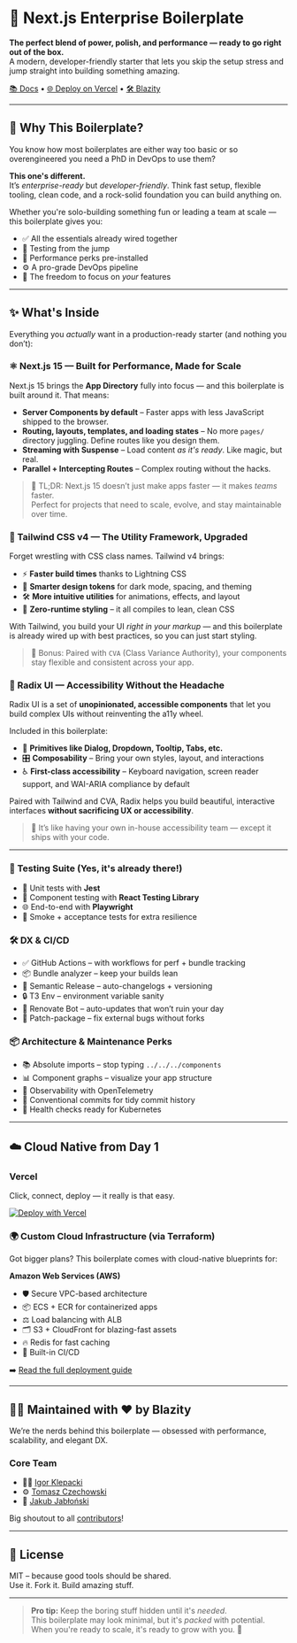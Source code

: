 # 🚀 Next.js Enterprise Boilerplate

**The perfect blend of power, polish, and performance — ready to go right out of the box.**  
A modern, developer-friendly starter that lets you skip the setup stress and jump straight into building something amazing.

[📚 Docs](https://docs.blazity.com) • [🌐 Deploy on Vercel](https://vercel.com/new/git/external?repository-url=https://github.com/Blazity/next-enterprise) • [🛠 Blazity](https://blazity.com/)

---

## 🌟 Why This Boilerplate?

You know how most boilerplates are either way too basic or so overengineered you need a PhD in DevOps to use them?

**This one's different.**  
It’s *enterprise-ready* but *developer-friendly*. Think fast setup, flexible tooling, clean code, and a rock-solid foundation you can build anything on.

Whether you're solo-building something fun or leading a team at scale — this boilerplate gives you:

- ✅ All the essentials already wired together
- 🧪 Testing from the jump
- 💨 Performance perks pre-installed
- ⚙️ A pro-grade DevOps pipeline
- 🎯 The freedom to focus on *your* features

---

## ✨ What's Inside

Everything you *actually* want in a production-ready starter (and nothing you don’t):

### ⚛️ Next.js 15 — Built for Performance, Made for Scale

Next.js 15 brings the **App Directory** fully into focus — and this boilerplate is built around it. That means:

- **Server Components by default** – Faster apps with less JavaScript shipped to the browser.
- **Routing, layouts, templates, and loading states** – No more `pages/` directory juggling. Define routes like you design them.
- **Streaming with Suspense** – Load content *as it's ready*. Like magic, but real.
- **Parallel + Intercepting Routes** – Complex routing without the hacks.

> 🔮 TL;DR: Next.js 15 doesn’t just make apps faster — it makes *teams* faster.  
> Perfect for projects that need to scale, evolve, and stay maintainable over time.

### 💅 Tailwind CSS v4 — The Utility Framework, Upgraded

Forget wrestling with CSS class names. Tailwind v4 brings:

- ⚡ **Faster build times** thanks to Lightning CSS
- 🎨 **Smarter design tokens** for dark mode, spacing, and theming
- 🛠 **More intuitive utilities** for animations, effects, and layout
- 🧼 **Zero-runtime styling** – it all compiles to lean, clean CSS

With Tailwind, you build your UI *right in your markup* — and this boilerplate is already wired up with best practices, so you can just start styling.

> 🧠 Bonus: Paired with `CVA` (Class Variance Authority), your components stay flexible and consistent across your app.

### 🧱 Radix UI — Accessibility Without the Headache

Radix UI is a set of **unopinionated, accessible components** that let you build complex UIs without reinventing the a11y wheel.

Included in this boilerplate:

- 🧩 **Primitives like Dialog, Dropdown, Tooltip, Tabs, etc.**
- 🎛 **Composability** – Bring your own styles, layout, and interactions
- ♿ **First-class accessibility** – Keyboard navigation, screen reader support, and WAI-ARIA compliance by default

Paired with Tailwind and CVA, Radix helps you build beautiful, interactive interfaces **without sacrificing UX or accessibility**.

> 🦾 It’s like having your own in-house accessibility team — except it ships with your code.

---

### 🧪 Testing Suite (Yes, it's already there!)

- 🧠 Unit tests with **Jest**
- 🧪 Component testing with **React Testing Library**
- 🌐 End-to-end with **Playwright**
- 🧯 Smoke + acceptance tests for extra resilience

### 🛠 DX & CI/CD

- ✅ GitHub Actions – with workflows for perf + bundle tracking
- 📦 Bundle analyzer – keep your builds lean
- 🧠 Semantic Release – auto-changelogs + versioning
- 🔒 T3 Env – environment variable sanity
- 🤖 Renovate Bot – auto-updates that won’t ruin your day
- 🔧 Patch-package – fix external bugs without forks

### 📦 Architecture & Maintenance Perks

- 📚 Absolute imports – stop typing `../../../components`
- 📊 Component graphs – visualize your app structure
- 🔬 Observability with OpenTelemetry
- 🧼 Conventional commits for tidy commit history
- 🔎 Health checks ready for Kubernetes

---

## ☁️ Cloud Native from Day 1

### Vercel

Click, connect, deploy — it really is that easy.

[![Deploy with Vercel](https://vercel.com/button)](https://vercel.com/new/git/external?repository-url=https://github.com/Blazity/next-enterprise)

### 🌍 Custom Cloud Infrastructure (via Terraform)

Got bigger plans? This boilerplate comes with cloud-native blueprints for:

**Amazon Web Services (AWS)**

- 🛡 Secure VPC-based architecture
- 📦 ECS + ECR for containerized apps
- ⚖️ Load balancing with ALB
- 🗂 S3 + CloudFront for blazing-fast assets
- 🔥 Redis for fast caching
- 🧪 Built-in CI/CD

➡️ [Read the full deployment guide](https://docs.blazity.com/next-enterprise/deployments/enterprise-cli)

---

## 🧑‍💻 Maintained with ❤️ by Blazity

We’re the nerds behind this boilerplate — obsessed with performance, scalability, and elegant DX.

### Core Team

- 👨‍💻 [Igor Klepacki](https://github.com/neg4n)
- ⚙️ [Tomasz Czechowski](https://github.com/tomaszczechowski)
- 🔌 [Jakub Jabłoński](https://github.com/jjablonski-it)

Big shoutout to all [contributors](https://github.com/Blazity/next-enterprise/graphs/contributors)!

---

## 📜 License

MIT – because good tools should be shared.  
Use it. Fork it. Build amazing stuff.

---

> **Pro tip:** Keep the boring stuff hidden until it's *needed*.  
> This boilerplate may look minimal, but it's *packed* with potential.  
> When you're ready to scale, it's ready to grow with you. 🌱